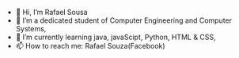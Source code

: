 - 👋 Hi, I’m Rafael Sousa
- 👀 I’m a dedicated student of Computer Engineering and Computer Systems,
- 🌱 I’m currently learning java, javaScipt, Python, HTML & CSS,
- 📫 How to reach me: Rafael Souza(Facebook)


